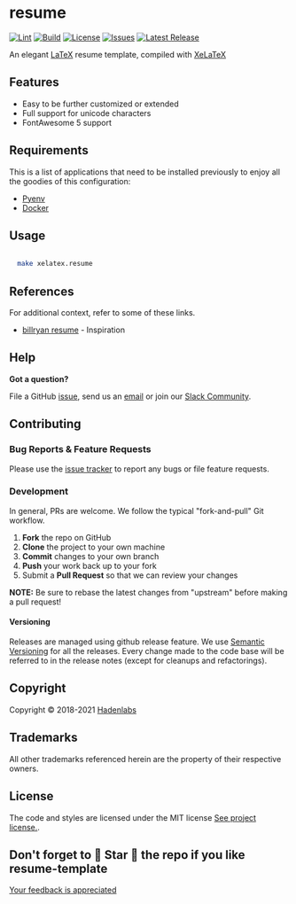 <!--


  ** DO NOT EDIT THIS FILE
  **
  ** 1) Make all changes to `README.yaml`
  ** 2) Run`make readme` to rebuild this file.
  **
  ** (We maintain HUNDREDS of open source projects. This is how we maintain our sanity.)
  **


  -->

# resume

[![Lint](https://github.com/CristhoperDev/resume/actions/workflows/lint.yml/badge.svg?branch=develop)](https://github.com/CristhoperDev/resume/actions) [![Build](https://github.com/CristhoperDev/resume/actions/workflows/resume.yml/badge.svg?branch=develop)](https://github.com/CristhoperDev/resume/actions) [![License](https://img.shields.io/github/license/CristhoperDev/resume.svg)](https://github.com/CristhoperDev/resume) [![Issues](https://img.shields.io/github/issues/CristhoperDev/resume.svg)](https://github.com/CristhoperDev/resume) [![Latest Release](https://img.shields.io/github/release/CristhoperDev/resume.svg)](https://github.com/CristhoperDev/resume/releases)

An elegant [LaTeX](https://www.latex-project.org/) resume template, compiled with [XeLaTeX](https://www.overleaf.com/learn/latex/XeLaTeX)

## Features

- Easy to be further customized or extended
- Full support for unicode characters
- FontAwesome 5 support

## Requirements

This is a list of applications that need to be installed previously to enjoy all the goodies of this configuration:

- [Pyenv](https://github.com/pyenv/pyenv)
- [Docker](https://www.docker.com/)

## Usage

```bash

  make xelatex.resume

```

## References

For additional context, refer to some of these links.

- [billryan resume](https://github.com/billryan/resume) - Inspiration

## Help

**Got a question?**

File a GitHub [issue](https://github.com/hadenlabs/resume-template/issues), send us an [email](email) or join our [Slack Community](slack).

## Contributing

### Bug Reports & Feature Requests

Please use the [issue tracker](https://github.com/hadenlabs/resume-template/issues) to report any bugs or file feature requests.

### Development

In general, PRs are welcome. We follow the typical "fork-and-pull" Git workflow.

1.  **Fork** the repo on GitHub
2.  **Clone** the project to your own machine
3.  **Commit** changes to your own branch
4.  **Push** your work back up to your fork
5.  Submit a **Pull Request** so that we can review your changes

**NOTE:** Be sure to rebase the latest changes from "upstream" before making a pull request!

#### Versioning

Releases are managed using github release feature. We use [Semantic Versioning](http://semver.org) for all the releases. Every change made to the code base will be referred to in the release notes (except for cleanups and refactorings).

## Copyright

Copyright © 2018-2021 [Hadenlabs](https://hadenlabs.com)

## Trademarks

All other trademarks referenced herein are the property of their respective owners.

## License

The code and styles are licensed under the MIT license [See project license.](LICENSE).

## Don't forget to 🌟 Star 🌟 the repo if you like resume-template

[Your feedback is appreciated](https://github.com/hadenlabs/resume-template/issues)

